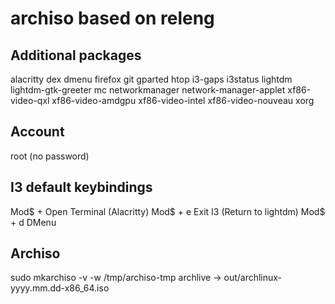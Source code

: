 # archiso based on releng

## Additional packages

alacritty
dex
dmenu
firefox
git
gparted
htop
i3-gaps
i3status
lightdm
lightdm-gtk-greeter
mc
networkmanager
network-manager-applet
xf86-video-qxl
xf86-video-amdgpu
xf86-video-intel
xf86-video-nouveau
xorg

## Account 

root (no password)

## I3 default keybindings

Mod$ + <Enter>  Open Terminal (Alacritty)
Mod$ + e        Exit I3 (Return to lightdm)
Mod$ + d        DMenu
  
## Archiso
  sudo mkarchiso -v -w /tmp/archiso-tmp archlive
  -> out/archlinux-yyyy.mm.dd-x86_64.iso
  
  
